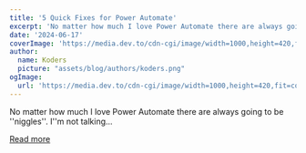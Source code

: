 ```yaml
---
title: '5 Quick Fixes for Power Automate'
excerpt: 'No matter how much I love Power Automate there are always going to be ''niggles''. I''m not talking...'
date: '2024-06-17'
coverImage: 'https://media.dev.to/cdn-cgi/image/width=1000,height=420,fit=cover,gravity=auto,format=auto/https%3A%2F%2Fdev-to-uploads.s3.amazonaws.com%2Fuploads%2Farticles%2Fwf4lx92ywx09nj8hcpla.png'
author:
  name: Koders
  picture: "assets/blog/authors/koders.png"
ogImage:
  url: 'https://media.dev.to/cdn-cgi/image/width=1000,height=420,fit=cover,gravity=auto,format=auto/https%3A%2F%2Fdev-to-uploads.s3.amazonaws.com%2Fuploads%2Farticles%2Fwf4lx92ywx09nj8hcpla.png'
---
```


No matter how much I love Power Automate there are always going to be ''niggles''. I''m not talking...

[Read more](https://dev.to/wyattdave/5-quick-fixes-for-power-automate-1ola)
